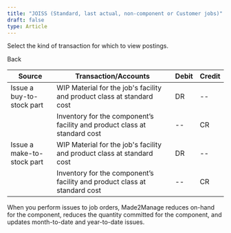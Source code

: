 ```yaml
---
title: "JOISS (Standard, last actual, non-component or Customer jobs)"
draft: false
type: Article
---
```


Select the kind of transaction for which to view postings. 

Back

| Source                     | Transaction/Accounts                                                      | Debit | Credit |
|----------------------------|---------------------------------------------------------------------------|-------|--------|
| Issue a buy-to-stock part  | WIP Material for the job's facility and product class at standard cost    | DR    | --     |
|                            | Inventory for the component’s facility and product class at standard cost | --    | CR     |
| Issue a make-to-stock part | WIP Material for the job's facility and product class at standard cost    | DR    | --     |
|                            | Inventory for the component’s facility and product class at standard cost | --    | CR     |

When you perform issues to job orders, Made2Manage reduces on-hand for the component, reduces the quantity committed for the component, and updates month-to-date and year-to-date issues.